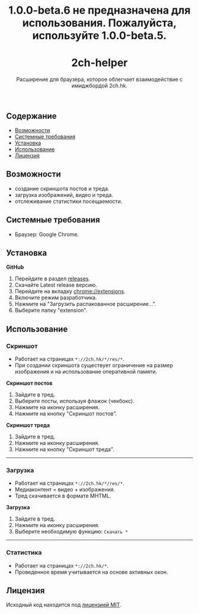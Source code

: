 <h1 align="center">
    1.0.0-beta.6 не предназначена для использования. Пожалуйста, используйте 1.0.0-beta.5.
</h1>

<h1 align="center">
    2ch-helper
</h1>

<p align="center">
    Расширение для браузера, которое облегчает взаимодействие с имиджбордой 2ch.hk.
</p>

<br>

## Содержание

- [Возможности](#Возможности)
- [Системные требования](#Системные-требования)
- [Установка](#Установка)
- [Использование](#Использование)
- [Лицензия](#Лицензия)

## Возможности

- создание скриншота постов и треда.
- загрузка изображений, видео и треда.
- отслеживание статистики посещаемости.

## Системные требования

- Браузер: Google Chrome.

## Установка

**GitHub**

1. Перейдите в раздел [releases](https://github.com/Amaimersion/2ch-helper/releases).
2. Скачайте Latest release версию.
3. Перейдите на вкладку <chrome://extensions>.
4. Включите режим разработчика.
5. Нажмите на "Загрузить распакованное расширение...".
6. Выберите папку "extension".

## Использование

### Скриншот

- Работает на страницах `*://2ch.hk/*/res/*`.
- При создании скриншота существует ограничение на размер изображения и на использование оперативной памяти.

**Скриншот постов**

1. Зайдите в тред.
2. Выберите посты, используя флажок (чекбокс).
3. Нажмите на иконку расширения.
4. Нажмите на кнопку "Скриншот постов".

**Скриншот треда**

1. Зайдите в тред.
2. Нажмите на иконку расширения.
3. Нажмите на кнопку "Скриншот треда".

<hr>

### Загрузка

- Работает на страницах `*://2ch.hk/*/res/*`.
- Медиаконтент = видео + изображения.
- Тред скачивается в формате MHTML.

**Загрузка**

1. Зайдите в тред.
2. Нажмите на иконку расширения.
3. Выберите необходимую функцию: `Скачать *`

<hr>

### Статистика

- Работает на страницах `*://2ch.hk/*`.
- Проведенное время учитывается на основе активных окон.

## Лицензия

Исходный код находится под [лицензией MIT](https://github.com/Amaimersion/2ch-helper/blob/master/LICENSE "Лицензия").
